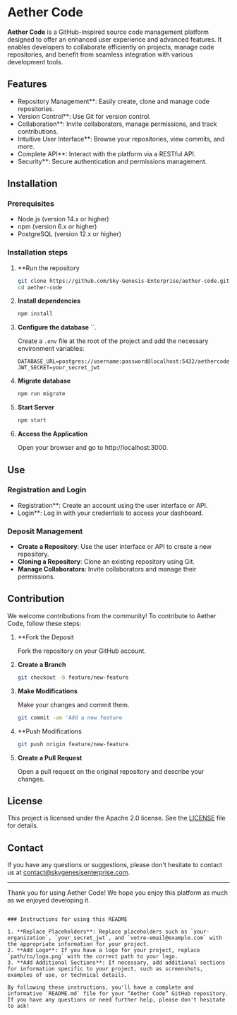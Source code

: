 # Aether Code

**Aether Code** is a GitHub-inspired source code management platform designed to offer an enhanced user experience and advanced features. It enables developers to collaborate efficiently on projects, manage code repositories, and benefit from seamless integration with various development tools.

## Features

- Repository Management**: Easily create, clone and manage code repositories.
- Version Control**: Use Git for version control.
- Collaboration**: Invite collaborators, manage permissions, and track contributions.
- Intuitive User Interface**: Browse your repositories, view commits, and more.
- Complete API**: Interact with the platform via a RESTful API.
- Security**: Secure authentication and permissions management.

## Installation

### Prerequisites

- Node.js (version 14.x or higher)
- npm (version 6.x or higher)
- PostgreSQL (version 12.x or higher)

### Installation steps

1. **Run the repository

   ```bash
   git clone https://github.com/Sky-Genesis-Enterprise/aether-code.git
   cd aether-code
   ```

2. **Install dependencies**

   ```bash
   npm install
   ```

3. **Configure the database** ``.

   Create a `.env` file at the root of the project and add the necessary environment variables:

   ```env
   DATABASE_URL=postgres://username:password@localhost:5432/aethercode
   JWT_SECRET=your_secret_jwt
   ```

4. **Migrate database**

   ```bash
   npm run migrate
   ```

5. **Start Server**

   ```bash
   npm start
   ```

6. **Access the Application**

   Open your browser and go to http://localhost:3000.

## Use

### Registration and Login

- Registration**: Create an account using the user interface or API.
- Login**: Log in with your credentials to access your dashboard.

### Deposit Management

- **Create a Repository**: Use the user interface or API to create a new repository.
- **Cloning a Repository**: Clone an existing repository using Git.
- **Manage Collaborators**: Invite collaborators and manage their permissions.

## Contribution

We welcome contributions from the community! To contribute to Aether Code, follow these steps:

1. **Fork the Deposit

   Fork the repository on your GitHub account.

2. **Create a Branch**

   ```bash
   git checkout -b feature/new-feature
   ```

3. **Make Modifications**

   Make your changes and commit them.

   ```bash
   git commit -am 'Add a new feature
   ```

4. **Push Modifications

   ```bash
   git push origin feature/new-feature
   ```

5. **Create a Pull Request**

   Open a pull request on the original repository and describe your changes.

## License

This project is licensed under the Apache 2.0 license. See the [LICENSE](LICENSE) file for details.

## Contact

If you have any questions or suggestions, please don't hesitate to contact us at [contact@skygenesisenterprise.com](mailto:contact@skygenesisenterprise.com).

---

Thank you for using Aether Code! We hope you enjoy this platform as much as we enjoyed developing it.
```

### Instructions for using this README

1. **Replace Placeholders**: Replace placeholders such as `your-organization`, `your_secret_jwt`, and `votre-email@example.com` with the appropriate information for your project.
2. **Add Logo**: If you have a logo for your project, replace `path/to/logo.png` with the correct path to your logo.
3. **Add Additional Sections**: If necessary, add additional sections for information specific to your project, such as screenshots, examples of use, or technical details.

By following these instructions, you'll have a complete and informative `README.md` file for your “Aether Code” GitHub repository. If you have any questions or need further help, please don't hesitate to ask!
